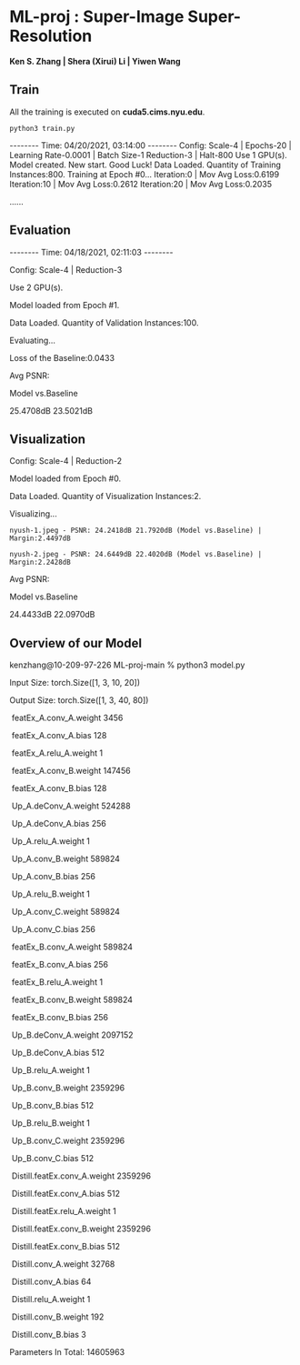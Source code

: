 # ML-proj : Super-Image Super-Resolution

**Ken S. Zhang | Shera (Xirui) Li | Yiwen Wang**

## Train

All the training is executed on **cuda5.cims.nyu.edu**.

```
python3 train.py
```

-------- Time: 04/20/2021, 03:14:00 --------
Config:
Scale-4 | Epochs-20 | Learning Rate-0.0001 | Batch Size-1
Reduction-3 | Halt-800
Use 1 GPU(s).
Model created. New start. Good Luck!
Data Loaded. Quantity of Training Instances:800.
Training at Epoch #0...
	Iteration:0 | Mov Avg Loss:0.6199
	Iteration:10 | Mov Avg Loss:0.2612
	Iteration:20 | Mov Avg Loss:0.2035

......

## Evaluation

-------- Time: 04/18/2021, 02:11:03 --------

Config: Scale-4 | Reduction-3 

Use 2 GPU(s).

Model loaded from Epoch #1.

Data Loaded. Quantity of Validation Instances:100.

Evaluating...

Loss of the Baseline:0.0433

Avg PSNR:

Model vs.Baseline

25.4708dB 23.5021dB


## Visualization

Config: Scale-4 | Reduction-2 

Model loaded from Epoch #0.

Data Loaded. Quantity of Visualization Instances:2.

Visualizing...

	nyush-1.jpeg - PSNR: 24.2418dB 21.7920dB (Model vs.Baseline) | Margin:2.4497dB
	
	nyush-2.jpeg - PSNR: 24.6449dB 22.4020dB (Model vs.Baseline) | Margin:2.2428dB

Avg PSNR:

Model vs.Baseline

24.4433dB 22.0970dB



## Overview of our Model

kenzhang@10-209-97-226 ML-proj-main % python3 model.py

Input Size: torch.Size([1, 3, 10, 20])

Output Size: torch.Size([1, 3, 40, 80])

​	 featEx_A.conv_A.weight 3456

​	 featEx_A.conv_A.bias 128

​	 featEx_A.relu_A.weight 1

​	 featEx_A.conv_B.weight 147456

​	 featEx_A.conv_B.bias 128

​	 Up_A.deConv_A.weight 524288

​	 Up_A.deConv_A.bias 256

​	 Up_A.relu_A.weight 1

​	 Up_A.conv_B.weight 589824

​	 Up_A.conv_B.bias 256

​	 Up_A.relu_B.weight 1

​	 Up_A.conv_C.weight 589824

​	 Up_A.conv_C.bias 256

​	 featEx_B.conv_A.weight 589824

​	 featEx_B.conv_A.bias 256

​	 featEx_B.relu_A.weight 1

​	 featEx_B.conv_B.weight 589824

​	 featEx_B.conv_B.bias 256

​	 Up_B.deConv_A.weight 2097152

​	 Up_B.deConv_A.bias 512

​	 Up_B.relu_A.weight 1

​	 Up_B.conv_B.weight 2359296

​	 Up_B.conv_B.bias 512

​	 Up_B.relu_B.weight 1

​	 Up_B.conv_C.weight 2359296

​	 Up_B.conv_C.bias 512

​	 Distill.featEx.conv_A.weight 2359296

​	 Distill.featEx.conv_A.bias 512

​	 Distill.featEx.relu_A.weight 1

​	 Distill.featEx.conv_B.weight 2359296

​	 Distill.featEx.conv_B.bias 512

​	 Distill.conv_A.weight 32768

​	 Distill.conv_A.bias 64

​	 Distill.relu_A.weight 1

​	 Distill.conv_B.weight 192

​	 Distill.conv_B.bias 3

Parameters In Total: 14605963
